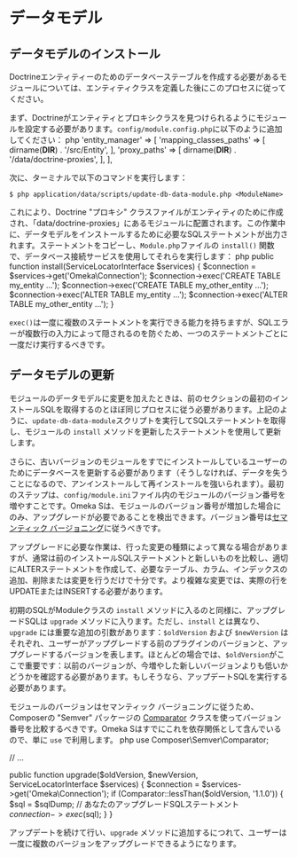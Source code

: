 # データモデル

## データモデルのインストール

Doctrineエンティティーのためのデータベーステーブルを作成する必要があるモジュールについては、エンティティクラスを定義した後にこのプロセスに従ってください。

まず、Doctrineがエンティティとプロキシクラスを見つけられるようにモジュールを設定する必要があります。`config/module.config.php`に以下のように追加してください：
php
    'entity_manager' => [
        'mapping_classes_paths' => [
            dirname(__DIR__) . '/src/Entity',
        ],
        'proxy_paths' => [
            dirname(__DIR__) . '/data/doctrine-proxies',
        ],
    ],

次に、ターミナルで以下のコマンドを実行します：

    $ php application/data/scripts/update-db-data-module.php <ModuleName>

これにより、Doctrine "プロキシ" クラスファイルがエンティティのために作成され、「data/doctrine-proxies」にあるモジュールに配置されます。この作業中に、データモデルをインストールするために必要なSQLステートメントが出力されます。ステートメントをコピーし、`Module.php`ファイルの `install()` 関数で、データベース接続サービスを使用してそれらを実行します：
php
    public function install(ServiceLocatorInterface $services)
    {
        $connection = $services->get('Omeka\Connection');
        $connection->exec('CREATE TABLE my_entity ...');
        $connection->exec('CREATE TABLE my_other_entity ...');
        $connection->exec('ALTER TABLE my_entity ...');
        $connection->exec('ALTER TABLE my_other_entity ...');
    }

`exec()`は一度に複数のステートメントを実行できる能力を持ちますが、SQLエラーが複数行の入力によって隠されるのを防ぐため、一つのステートメントごとに一度だけ実行するべきです。

## データモデルの更新

モジュールのデータモデルに変更を加えたときは、前のセクションの最初のインストールSQLを取得するのとほぼ同じプロセスに従う必要があります。上記のように、`update-db-data-module`スクリプトを実行してSQLステートメントを取得し、モジュールの `install` メソッドを更新したステートメントを使用して更新します。

さらに、古いバージョンのモジュールをすでにインストールしているユーザーのためにデータベースを更新する必要があります（そうしなければ、データを失うことになるので、アンインストールして再インストールを強いられます）。最初のステップは、`config/module.ini`ファイル内のモジュールのバージョン番号を増やすことです。Omeka Sは、モジュールのバージョン番号が増加した場合にのみ、アップグレードが必要であることを検出できます。バージョン番号は[セマンティック バージョニング](http://semver.org/)に従うべきです。

アップグレードに必要な作業は、行った変更の種類によって異なる場合がありますが、通常は前のインストールSQLステートメントと新しいものを比較し、適切にALTERステートメントを作成して、必要なテーブル、カラム、インデックスの追加、削除または変更を行うだけで十分です。より複雑な変更では、実際の行をUPDATEまたはINSERTする必要があります。

初期のSQLがModuleクラスの `install` メソッドに入るのと同様に、アップグレードSQLは `upgrade` メソッドに入ります。ただし、`install` とは異なり、`upgrade` には重要な追加の引数があります：`$oldVersion` および `$newVersion` はそれぞれ、ユーザーがアップグレードする前のプラグインのバージョンと、アップグレードするバージョンを表します。ほとんどの場合では、`$oldVersion`がここで重要です：以前のバージョンが、今増やした新しいバージョンよりも低いかどうかを確認する必要があります。もしそうなら、アップデートSQLを実行する必要があります。

モジュールのバージョンはセマンティック バージョニングに従うため、Composerの "Semver" パッケージの [Comparator](https://github.com/composer/semver#comparator) クラスを使ってバージョン番号を比較するべきです。Omeka Sはすでにこれを依存関係として含んでいるので、単に `use` で利用します。
php
use Composer\Semver\Comparator;

// ...

public function upgrade($oldVersion, $newVersion, ServiceLocatorInterface $services)
{
    $connection = $services->get('Omeka\Connection');
    if (Comparator::lessThan($oldVersion, '1.1.0')) { 
        $sql = $sqlDump; // あなたのアップグレードSQLステートメント 
        $connection->exec($sql);
    }
}

アップデートを続けて行い、`upgrade` メソッドに追加するにつれて、ユーザーは一度に複数のバージョンをアップグレードできるようになります。